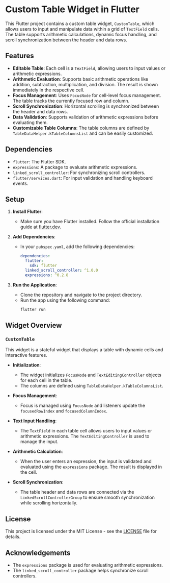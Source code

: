 # Custom Table Widget in Flutter

This Flutter project contains a custom table widget, `CustomTable`, which allows users to input and manipulate data within a grid of `TextField` cells. The table supports arithmetic calculations, dynamic focus handling, and scroll synchronization between the header and data rows.

## Features

- **Editable Table**: Each cell is a `TextField`, allowing users to input values or arithmetic expressions.
- **Arithmetic Evaluation**: Supports basic arithmetic operations like addition, subtraction, multiplication, and division. The result is shown immediately in the respective cell.
- **Focus Management**: Uses `FocusNode` for cell-level focus management. The table tracks the currently focused row and column.
- **Scroll Synchronization**: Horizontal scrolling is synchronized between the header and data rows.
- **Data Validation**: Supports validation of arithmetic expressions before evaluating them.
- **Customizable Table Columns**: The table columns are defined by `TableDataHelper.kTableColumnsList` and can be easily customized.

## Dependencies

- `flutter`: The Flutter SDK.
- `expressions`: A package to evaluate arithmetic expressions.
- `linked_scroll_controller`: For synchronizing scroll controllers.
- `flutter/services.dart`: For input validation and handling keyboard events.

## Setup

1. **Install Flutter**:
   - Make sure you have Flutter installed. Follow the official installation guide at [flutter.dev](https://flutter.dev/docs/get-started/install).

2. **Add Dependencies**:
   - In your `pubspec.yaml`, add the following dependencies:
     ```yaml
     dependencies:
       flutter:
         sdk: flutter
       linked_scroll_controller: ^1.0.0
       expressions: ^0.2.8
     ```

3. **Run the Application**:
   - Clone the repository and navigate to the project directory.
   - Run the app using the following command:
     ```bash
     flutter run
     ```

## Widget Overview

### `CustomTable`

This widget is a stateful widget that displays a table with dynamic cells and interactive features.

- **Initialization**: 
  - The widget initializes `FocusNode` and `TextEditingController` objects for each cell in the table.
  - The columns are defined using `TableDataHelper.kTableColumnsList`.

- **Focus Management**:
  - Focus is managed using `FocusNode` and listeners update the `focusedRowIndex` and `focusedColumnIndex`.

- **Text Input Handling**:
  - The `TextField` in each table cell allows users to input values or arithmetic expressions. The `TextEditingController` is used to manage the input.

- **Arithmetic Calculation**:
  - When the user enters an expression, the input is validated and evaluated using the `expressions` package. The result is displayed in the cell.

- **Scroll Synchronization**:
  - The table header and data rows are connected via the `LinkedScrollControllerGroup` to ensure smooth synchronization while scrolling horizontally.

## License

This project is licensed under the MIT License - see the [LICENSE](LICENSE) file for details.

## Acknowledgements

- The `expressions` package is used for evaluating arithmetic expressions.
- The `linked_scroll_controller` package helps synchronize scroll controllers.
